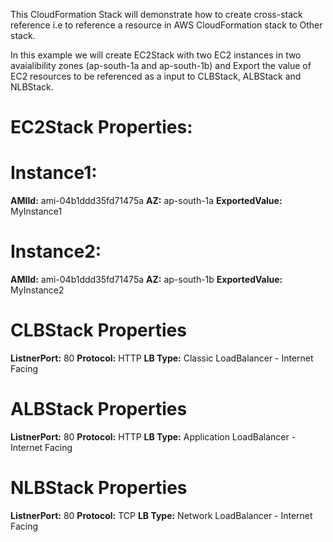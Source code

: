 This CloudFormation Stack will demonstrate how to create cross-stack reference i.e to reference a resource in AWS CloudFormation stack to Other stack.

In this example we will create EC2Stack with two EC2 instances in two avaialibility zones (ap-south-1a and ap-south-1b) and Export the value of EC2 resources to be referenced as a input to CLBStack, ALBStack and NLBStack.

# EC2Stack Properties:

# Instance1: 
  **AMIId:** ami-04b1ddd35fd71475a 
  **AZ:** ap-south-1a
  **ExportedValue:** MyInstance1
  
# Instance2: 
  **AMIId:** ami-04b1ddd35fd71475a
  **AZ:** ap-south-1b
  **ExportedValue:** MyInstance2
  
# CLBStack Properties
  **ListnerPort:** 80
  **Protocol:** HTTP
  **LB Type:** Classic LoadBalancer - Internet Facing
   
# ALBStack Properties
  **ListnerPort:** 80
  **Protocol:** HTTP
  **LB Type:** Application LoadBalancer - Internet Facing
  
# NLBStack Properties
  **ListnerPort:** 80 
  **Protocol:** TCP
  **LB Type:** Network LoadBalancer - Internet Facing  
